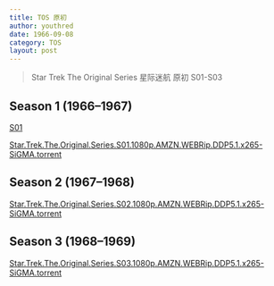```yaml
---
title: TOS 原初
author: youthred
date: 1966-09-08
category: TOS
layout: post
---
```


> Star Trek The Original Series 星际迷航 原初 S01-S03

## Season 1 (1966–1967)

<a href="/resources/Star.Trek.TOS/Star.Trek.The.Original.Series.S01.1080p.AMZN.WEBRip.DDP5.1.x265-SiGMA.torrent">S01</a>

[Star.Trek.The.Original.Series.S01.1080p.AMZN.WEBRip.DDP5.1.x265-SiGMA.torrent](/resources/Star.Trek.TOS/Star.Trek.The.Original.Series.S01.1080p.AMZN.WEBRip.DDP5.1.x265-SiGMA.torrent)

## Season 2 (1967–1968)

[Star.Trek.The.Original.Series.S02.1080p.AMZN.WEBRip.DDP5.1.x265-SiGMA.torrent](/resources/Star.Trek.TOS/Star.Trek.The.Original.Series.S02.1080p.AMZN.WEBRip.DDP5.1.x265-SiGMA.torrent)

## Season 3 (1968–1969)

[Star.Trek.The.Original.Series.S03.1080p.AMZN.WEBRip.DDP5.1.x265-SiGMA.torrent](/resources/Star.Trek.TOS/Star.Trek.The.Original.Series.S03.1080p.AMZN.WEBRip.DDP5.1.x265-SiGMA.torrent)